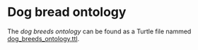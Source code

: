 # Dog bread ontology

The *dog breeds ontology* can be found as a Turtle file nammed [dog_breeds_ontology.ttl](https://github.com/SebastienGuillemin/whc_reasoner/blob/main/ontologies/dog_breeds_ontology.ttl).